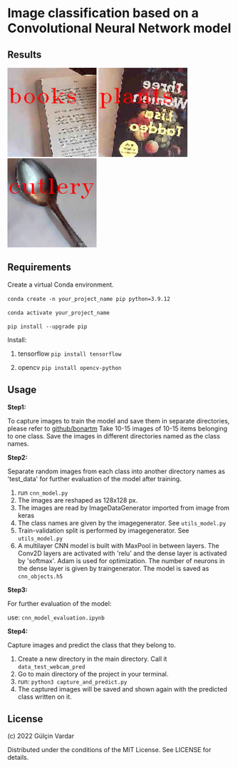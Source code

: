 # Image classification based on a Convolutional Neural Network model

## Results

<p float="left">
  <img src="https://github.com/gulcinvardar/image_classification_cnn/blob/main/example_predicted_images/image-1-pred.png" width="200" />
  <img src="https://github.com/gulcinvardar/image_classification_cnn/blob/main/example_predicted_images/image-2-pred.png" width="200" /> 
  <img src="https://github.com/gulcinvardar/image_classification_cnn/blob/main/example_predicted_images/image-3-pred.png" width="200" />
</p>

## Requirements

Create a virtual Conda environment. 

`conda create -n your_project_name pip python=3.9.12`

`conda activate your_project_name`

`pip install --upgrade pip`

Install:
1. tensorflow
`pip install tensorflow`

2. opencv
`pip install opencv-python`


## Usage
**Step1:**

To capture images to train the model and save them in separate directories, please refer to [github/bonartm](https://github.com/bonartm/imageclassifier)
Take 10-15 images of 10-15 items belonging to one class.
Save the images in different directories named as the class names. 

**Step2:**

Separate random images from each class into another directory names as 'test_data' for further evaluation of the model after training. 
1. run `cnn_model.py`
2. The images are reshaped as 128x128 px.
3. The images are read by ImageDataGenerator imported from image from keras
4. The class names are given by the imagegenerator. See `utils_model.py`
5. Train-validation split is performed by imagegenerator. See `utils_model.py`
6. A multilayer CNN model is built with MaxPool in between layers. 
The Conv2D layers are activated with 'relu' and the dense layer is activated by 'softmax'. Adam is used for optimization. 
The number of neurons in the dense layer is given by traingenerator.
The model is saved as `cnn_objects.h5`

**Step3:**

For further evaluation of the model:

use: `cnn_model_evaluation.ipynb`

**Step4:**

Capture images and predict the class that they belong to. 
1. Create a new directory in the main directory. Call it `data_test_webcam_pred`
2. Go to main directory of the project in your terminal.
3. run:
`python3 capture_and_predict.py`
4. The captured images will be saved and shown again with the predicted class written on it.  




## License

(c) 2022 Gülçin Vardar

Distributed under the conditions of the MIT License. See LICENSE for details.